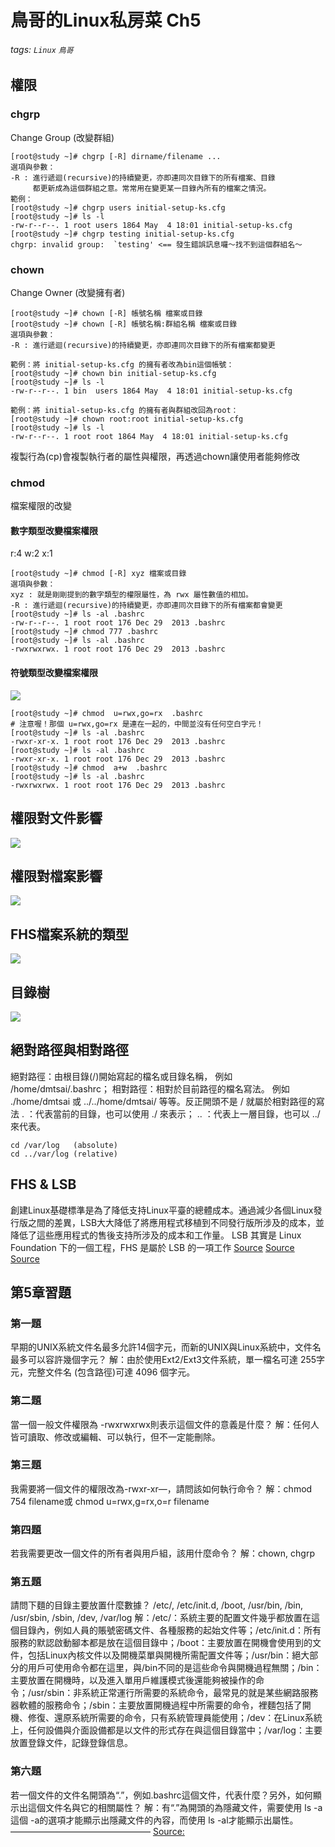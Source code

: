# 鳥哥的Linux私房菜 Ch5
###### tags: `Linux` `鳥哥`

## 權限
### chgrp
Change Group (改變群組)
```
[root@study ~]# chgrp [-R] dirname/filename ...
選項與參數：
-R : 進行遞迴(recursive)的持續變更，亦即連同次目錄下的所有檔案、目錄
     都更新成為這個群組之意。常常用在變更某一目錄內所有的檔案之情況。
範例：
[root@study ~]# chgrp users initial-setup-ks.cfg
[root@study ~]# ls -l
-rw-r--r--. 1 root users 1864 May  4 18:01 initial-setup-ks.cfg
[root@study ~]# chgrp testing initial-setup-ks.cfg
chgrp: invalid group:  `testing' <== 發生錯誤訊息囉～找不到這個群組名～
```
### chown
Change Owner (改變擁有者)
```
[root@study ~]# chown [-R] 帳號名稱 檔案或目錄
[root@study ~]# chown [-R] 帳號名稱:群組名稱 檔案或目錄
選項與參數：
-R : 進行遞迴(recursive)的持續變更，亦即連同次目錄下的所有檔案都變更

範例：將 initial-setup-ks.cfg 的擁有者改為bin這個帳號：
[root@study ~]# chown bin initial-setup-ks.cfg
[root@study ~]# ls -l
-rw-r--r--. 1 bin  users 1864 May  4 18:01 initial-setup-ks.cfg

範例：將 initial-setup-ks.cfg 的擁有者與群組改回為root：
[root@study ~]# chown root:root initial-setup-ks.cfg
[root@study ~]# ls -l
-rw-r--r--. 1 root root 1864 May  4 18:01 initial-setup-ks.cfg
```
複製行為(cp)會複製執行者的屬性與權限，再透過chown讓使用者能夠修改
### chmod
檔案權限的改變
#### 數字類型改變檔案權限
r:4
w:2
x:1
```
[root@study ~]# chmod [-R] xyz 檔案或目錄
選項與參數：
xyz : 就是剛剛提到的數字類型的權限屬性，為 rwx 屬性數值的相加。
-R : 進行遞迴(recursive)的持續變更，亦即連同次目錄下的所有檔案都會變更
[root@study ~]# ls -al .bashrc
-rw-r--r--. 1 root root 176 Dec 29  2013 .bashrc
[root@study ~]# chmod 777 .bashrc
[root@study ~]# ls -al .bashrc
-rwxrwxrwx. 1 root root 176 Dec 29  2013 .bashrc
```
#### 符號類型改變檔案權限
![](https://i.imgur.com/vm23MFG.png)

```
[root@study ~]# chmod  u=rwx,go=rx  .bashrc
# 注意喔！那個 u=rwx,go=rx 是連在一起的，中間並沒有任何空白字元！
[root@study ~]# ls -al .bashrc
-rwxr-xr-x. 1 root root 176 Dec 29  2013 .bashrc
[root@study ~]# ls -al .bashrc
-rwxr-xr-x. 1 root root 176 Dec 29  2013 .bashrc
[root@study ~]# chmod  a+w  .bashrc
[root@study ~]# ls -al .bashrc
-rwxrwxrwx. 1 root root 176 Dec 29  2013 .bashrc
```

## 權限對文件影響
![](https://i.imgur.com/Q4whJd4.png)
## 權限對檔案影響
![](https://i.imgur.com/a2AIQm0.png)
## FHS檔案系統的類型
![](https://i.imgur.com/ZneTfjc.png)
## 目錄樹
![](https://i.imgur.com/cPJ2jtP.png)
## 絕對路徑與相對路徑
絕對路徑：由根目錄(/)開始寫起的檔名或目錄名稱， 例如 /home/dmtsai/.bashrc；
相對路徑：相對於目前路徑的檔名寫法。 例如 ./home/dmtsai 或 ../../home/dmtsai/ 等等。反正開頭不是 / 就屬於相對路徑的寫法
.  ：代表當前的目錄，也可以使用 ./ 來表示；
.. ：代表上一層目錄，也可以 ../ 來代表。
```
cd /var/log   (absolute)
cd ../var/log (relative)
```
## FHS & LSB
創建Linux基礎標準是為了降低支持Linux平臺的總體成本。通過減少各個Linux發行版之間的差異，LSB大大降低了將應用程式移植到不同發行版所涉及的成本，並降低了這些應用程式的售後支持所涉及的成本和工作量。
LSB 其實是 Linux Foundation 下的一個工程，FHS 是屬於 LSB 的一項工作
[Source](https://refspecs.linuxfoundation.org/FHS_3.0/fhs-3.0.pdf)
[Source](https://blog.csdn.net/sunqian666888/article/details/84555146)
[Source](https://wiki.linuxfoundation.org/lsb/lsb-charter)

## 第5章習題
### 第一題
早期的UNIX系統文件名最多允許14個字元，而新的UNIX與Linux系統中，文件名最多可以容許幾個字元？
解：由於使用Ext2/Ext3文件系統，單一檔名可達 255字元，完整文件名 (包含路徑)可達 4096 個字元。

### 第二題
當一個一般文件權限為 -rwxrwxrwx則表示這個文件的意義是什麼？
解：任何人皆可讀取、修改或編輯、可以執行，但不一定能刪除。

### 第三題
我需要將一個文件的權限改為-rwxr-xr—，請問該如何執行命令？
解：chmod 754 filename或 chmod u=rwx,g=rx,o=r filename

### 第四題
若我需要更改一個文件的所有者與用戶組，該用什麼命令？
解：chown, chgrp

### 第五題
請問下麵的目錄主要放置什麼數據？
/etc/, /etc/init.d, /boot, /usr/bin, /bin, /usr/sbin, /sbin, /dev, /var/log
解：/etc/：系統主要的配置文件幾乎都放置在這個目錄內，例如人員的賬號密碼文件、各種服務的起始文件等；/etc/init.d：所有服務的默認啟動腳本都是放在這個目錄中；/boot：主要放置在開機會使用到的文件，包括Linux內核文件以及開機菜單與開機所需配置文件等；/usr/bin：絕大部分的用戶可使用命令都在這里，與/bin不同的是這些命令與開機過程無關；/bin：主要放置在開機時，以及進入單用戶維護模式後還能夠被操作的命令；/usr/sbin：非系統正常運行所需要的系統命令，最常見的就是某些網路服務器軟體的服務命令；/sbin：主要放置開機過程中所需要的命令，裡麵包括了開機、修復、還原系統所需要的命令，只有系統管理員能使用；/dev：在Linux系統上，任何設備與介面設備都是以文件的形式存在與這個目錄當中；/var/log：主要放置登錄文件，記錄登錄信息。

### 第六題
若一個文件的文件名開頭為“.”，例如.bashrc這個文件，代表什麼？另外，如何顯示出這個文件名與它的相關屬性？
解：有“.”為開頭的為隱藏文件，需要使用 ls -a這個 -a的選項才能顯示出隱藏文件的內容，而使用 ls -al才能顯示出屬性。
————————————————
[Source:](https://blog.csdn.net/qq_41151659/article/details/94491657)